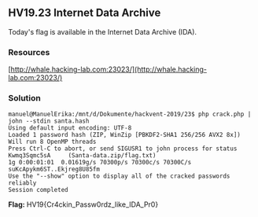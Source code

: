 ## HV19.23 Internet Data Archive

Today's flag is available in the Internet Data Archive (IDA).

### Resources

[http://whale.hacking-lab.com:23023/](http://whale.hacking-lab.com:23023/)

### Solution

```
manuel@ManuelErika:/mnt/d/Dokumente/hackvent-2019/23$ php crack.php | john --stdin santa.hash
Using default input encoding: UTF-8
Loaded 1 password hash (ZIP, WinZip [PBKDF2-SHA1 256/256 AVX2 8x])
Will run 8 OpenMP threads
Press Ctrl-C to abort, or send SIGUSR1 to john process for status
Kwmq3Sqmc5sA     (Santa-data.zip/flag.txt)
1g 0:00:01:01  0.01619g/s 70300p/s 70300c/s 70300C/s suKcApykm6ST..Ekjreg8U85fm
Use the "--show" option to display all of the cracked passwords reliably
Session completed
```

**Flag:** HV19{Cr4ckin_Passw0rdz_like_IDA_Pr0}
